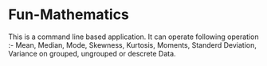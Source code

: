 ﻿# Fun-Mathematics
This is a command line based application. It can operate following operation :-
Mean, Median, Mode, Skewness, Kurtosis, Moments, Standerd Deviation, Variance on grouped, ungrouped or descrete Data. 
